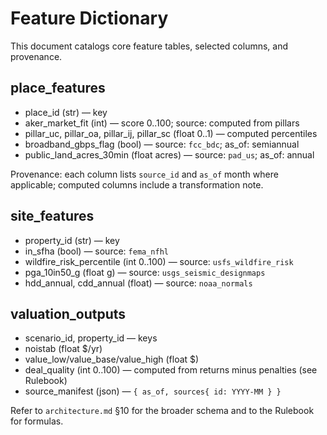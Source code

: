 # Feature Dictionary

This document catalogs core feature tables, selected columns, and provenance.

## place_features

- place_id (str) — key
- aker_market_fit (int) — score 0..100; source: computed from pillars
- pillar_uc, pillar_oa, pillar_ij, pillar_sc (float 0..1) — computed percentiles
- broadband_gbps_flag (bool) — source: `fcc_bdc`; as_of: semiannual
- public_land_acres_30min (float acres) — source: `pad_us`; as_of: annual

Provenance: each column lists `source_id` and `as_of` month where applicable; computed columns include a transformation note.

## site_features

- property_id (str) — key
- in_sfha (bool) — source: `fema_nfhl`
- wildfire_risk_percentile (int 0..100) — source: `usfs_wildfire_risk`
- pga_10in50_g (float g) — source: `usgs_seismic_designmaps`
- hdd_annual, cdd_annual (float) — source: `noaa_normals`

## valuation_outputs

- scenario_id, property_id — keys
- noistab (float $/yr)
- value_low/value_base/value_high (float $)
- deal_quality (int 0..100) — computed from returns minus penalties (see Rulebook)
- source_manifest (json) — `{ as_of, sources{ id: YYYY-MM } }`

Refer to `architecture.md` §10 for the broader schema and to the Rulebook for formulas.
